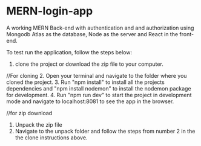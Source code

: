 # MERN-login-app
A working MERN Back-end with authentication and and authorization using Mongodb Atlas as the database, Node as the server and React in the front-end.

To test run the application, follow the steps below:
1. clone the project or download the zip file to your computer.

 //For cloning
2. Open your terminal and navigate to the folder where you cloned the project. 
3. Run "npm install" to install all the projects dependencies and "npm install nodemon" to install the nodemon package for development.
4. Run "npm run dev" to start the project in development mode and navigate to localhost:8081 to see the app in the browser.

//for zip download
1. Unpack the zip file
2. Navigate to the unpack folder and follow the steps from number 2 in the the clone instructions above.
